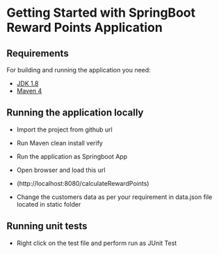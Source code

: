 # Getting Started with SpringBoot Reward Points Application

## Requirements

For building and running the application you need:

- [JDK 1.8](http://www.oracle.com/technetwork/java/javase/downloads/jdk8-downloads-2133151.html)
- [Maven 4](https://maven.apache.org)

## Running the application locally

- Import the project from github url
- Run Maven clean install verify
- Run the application as Springboot App
- Open browser and load this url 
- (http://localhost:8080/calculateRewardPoints)

- Change the customers data as per your requirement in data.json file located in static folder

## Running unit tests

- Right click on the test file and perform run as JUnit Test 

